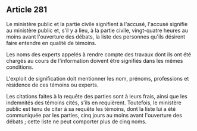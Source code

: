 Article 281
----
Le ministère public et la partie civile signifient à l'accusé, l'accusé signifie
au ministère public et, s'il y a lieu, à la partie civile, vingt-quatre heures
au moins avant l'ouverture des débats, la liste des personnes qu'ils désirent
faire entendre en qualité de témoins.

Les noms des experts appelés à rendre compte des travaux dont ils ont été
chargés au cours de l'information doivent être signifiés dans les mêmes
conditions.

L'exploit de signification doit mentionner les nom, prénoms, professions et
résidence de ces témoins ou experts.

Les citations faites à la requête des parties sont à leurs frais, ainsi que les
indemnités des témoins cités, s'ils en requièrent. Toutefois, le ministère
public est tenu de citer à sa requête les témoins, dont la liste lui a été
communiquée par les parties, cinq jours au moins avant l'ouverture des débats ;
cette liste ne peut comporter plus de cinq noms.
